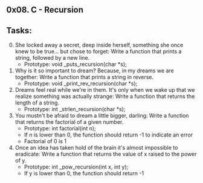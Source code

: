 0x08. C - Recursion
----------------------
## Tasks:
0. She locked away a secret, deep inside herself, something she once knew to be true... but chose to forget: Write a function that prints a string, followed by a new line.
	* Prototype: void _puts_recursion(char *s);
1. Why is it so important to dream? Because, in my dreams we are together: Write a function that prints a string in reverse.
	* Prototype: void _print_rev_recursion(char *s);
2. Dreams feel real while we're in them. It's only when we wake up that we realize something was actually strange: Write a function that returns the length of a string.
	* Prototype: int _strlen_recursion(char *s);
3. You mustn't be afraid to dream a little bigger, darling: Write a function that returns the factorial of a given number.
	* Prototype: int factorial(int n);
	* If n is lower than 0, the function should return -1 to indicate an error
	* Factorial of 0 is 1
4. Once an idea has taken hold of the brain it's almost impossible to eradicate: Write a function that returns the value of x raised to the power of y.
	* Prototype: int _pow_recursion(int x, int y);
	* If y is lower than 0, the function should return -1

